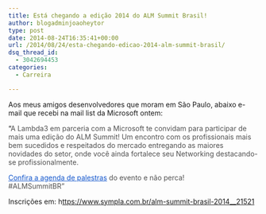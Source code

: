 ```yaml
---
title: Está chegando a edição 2014 do ALM Summit Brasil!
author: blogadminjoaoheytor
type: post
date: 2014-08-24T16:35:41+00:00
url: /2014/08/24/esta-chegando-edicao-2014-alm-summit-brasil/
dsq_thread_id:
  - 3042694453
categories:
  - Carreira

---
```

Aos meus amigos desenvolvedores que moram em São Paulo, abaixo e-mail que recebi na mail list da Microsoft ontem:

&#8220;<span style="color: #515151">A Lambda3 em parceria com a Microsoft te convidam para participar de mais uma edição do ALM Summit! Um encontro com os profissionais mais bem sucedidos e respeitados do mercado entregando as maiores novidades do setor, onde você ainda fortalece seu Networking destacando-se profissionalmente.</span>

<a style="color: #1155cc" href="http://click.email.microsoftemail.com/?qs=03394178c69a569e5cc97238105163ba9160ef83afab721de05316eeeb3b82e9ceac164a6b199614" target="_blank">Confira a agenda de palestras</a><span style="color: #515151"> do evento e não perca!</span><br style="color: #515151" /><span style="color: #515151">#ALMSummitBR&#8221;</span>

Inscrições em: h<a href="https://www.sympla.com.br/alm-summit-brasil-2014__21521" target="_blank">ttps://www.sympla.com.br/alm-summit-brasil-2014__21521</a>